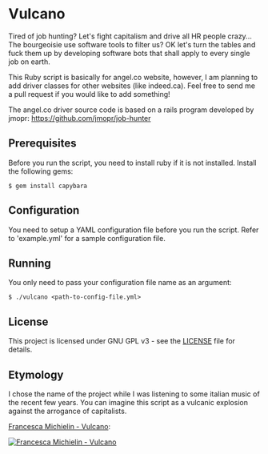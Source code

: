 # Vulcano

Tired of job hunting? Let's fight capitalism and drive all HR people crazy...
The bourgeoisie use software tools to filter us? OK let's turn the tables and fuck them up by
developing software bots that shall apply to every single job on earth.

This Ruby script is basically for angel.co website, however, I am planning
to add driver classes for other websites (like indeed.ca). Feel free
to send me a pull request if you would like to add something!

The angel.co driver source code is based on a rails program developed
by jmopr: https://github.com/jmopr/job-hunter

## Prerequisites

Before you run the script, you need to install ruby if it is not installed.
Install the following gems:

```
$ gem install capybara
```

## Configuration

You need to setup a YAML configuration file before you run the script.
Refer to 'example.yml' for a sample configuration file.

## Running

You only need to pass your configuration file name as an argument:

```
$ ./vulcano <path-to-config-file.yml>
```

## License

This project is licensed under GNU GPL v3 - see the [LICENSE](LICENSE) file for details.

## Etymology

I chose the name of the project while I was listening to some italian music of
the recent few years. You can imagine this script as a vulcanic explosion against 
the arrogance of capitalists.

[Francesca Michielin - Vulcano](http://www.youtube.com/watch?v=pkN_APXy8TE):

[![Francesca Michielin - Vulcano](http://img.youtube.com/vi/pkN_APXy8TE/0.jpg)](http://www.youtube.com/watch?v=pkN_APXy8TE)

